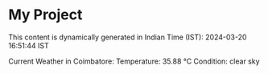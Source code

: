 # My Project

This content is dynamically generated in Indian Time (IST): 2024-03-20 16:51:44 IST


Current Weather in Coimbatore:
Temperature: 35.88 °C
Condition: clear sky
